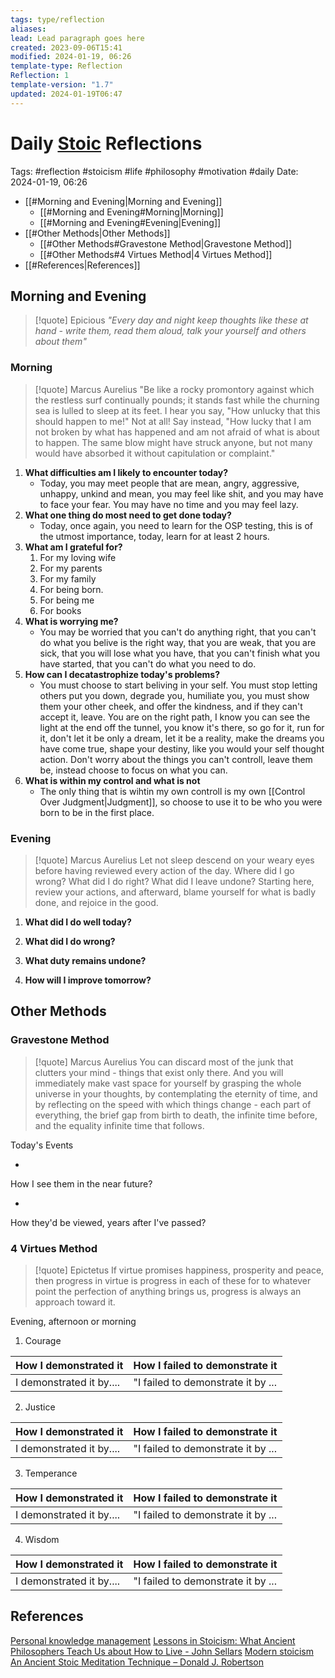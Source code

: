 ```yaml
---
tags: type/reflection
aliases: 
lead: Lead paragraph goes here
created: 2023-09-06T15:41
modified: 2024-01-19, 06:26
template-type: Reflection
Reflection: 1
template-version: "1.7"
updated: 2024-01-19T06:47
---
```

# Daily [Stoic](../SLIP-BOX/Stoicism.md) Reflections

Tags:  #reflection #stoicism #life #philosophy #motivation #daily 
Date: 2024-01-19, 06:26

- [[#Morning and Evening|Morning and Evening]]
	- [[#Morning and Evening#Morning|Morning]]
	- [[#Morning and Evening#Evening|Evening]]
- [[#Other Methods|Other Methods]]
	- [[#Other Methods#Gravestone Method|Gravestone Method]]
	- [[#Other Methods#4 Virtues Method|4 Virtues Method]]
- [[#References|References]]


## Morning and Evening

> [!quote] Epicious 
> _"Every day and night keep thoughts like these at hand - write them, read them aloud, talk your yourself and others about them"_

### Morning

> [!quote] Marcus Aurelius
> "Be like a rocky promontory against which the restless surf continually pounds; it stands fast while the churning sea is lulled to sleep at its feet. I hear you say, "How unlucky that this should happen to me!" Not at all! Say instead, "How lucky that I am not broken by what has happened and am not afraid of what is about to happen. The same blow might have struck anyone, but not many would have absorbed it without capitulation or complaint."

1. **What difficulties am I likely to encounter today?**
	- Today, you may meet people that are mean, angry, aggressive, unhappy, unkind and mean, you may feel like shit, and you may have to face your fear. You may have no time and you may feel lazy.
2. **What one thing do most need to get done today?**
	- Today, once again, you need to learn for the OSP testing, this is of the utmost importance, today, learn for at least 2 hours. 
1. **What am I grateful for?**
	1. For my loving wife
	2. For my parents
	3. For my family
	4. For being born.
	5. For being me
	6. For books
2. **What is worrying me?**
	- You may be worried that you can't do anything right, that you can't do what you belive is the right way, that you are weak, that you are sick, that you will lose what you have, that you can't finish what you have started, that you can't do what you need to do.
3. **How can I decatastrophize today's problems?**
	- You must choose to start beliving in your self. You must stop letting others put you down, degrade you, humiliate you, you must show them your other cheek, and offer the kindness, and if they can't accept it, leave. You are on the right path, I know you can see the light at the end off the tunnel, you know it's there, so go for it, run for it, don't let it be only a dream, let it be a reality, make the dreams you have come true, shape your destiny, like you would your self thought action. Don't worry about the things you can't controll, leave them be, instead choose to focus on what you can.
4. **What is within my control and what is not**
	-  The only thing that is wihtin my own controll is my own [[Control Over Judgment|Judgment]], so choose to use it to be who you were born to be in the first place.

### Evening

> [!quote] Marcus Aurelius
> Let not sleep descend on your weary eyes before having reviewed every action of the day. Where did I go wrong? What did I do right? What did I leave undone? Starting here, review your actions, and afterward, blame yourself for what is badly done, and rejoice in the good.

1. **What did I do well today?**

2. **What did I do wrong?**

4. **What duty remains undone?**

5. **How will I improve tomorrow?**

## Other Methods

### Gravestone Method

> [!quote] Marcus Aurelius
> You can discard most of the junk that clutters your mind - things that exist only there. And you will immediately make vast space for yourself by grasping the whole universe in your thoughts, by contemplating the eternity of time, and by reflecting on the speed with which things change - each part of everything, the brief gap from birth to death, the infinite time before, and the equality infinite time that follows. 

Today's Events 

-

How I see them in the near future? 

-

How they'd be viewed, years after I've passed?

### 4 Virtues Method

> [!quote] Epictetus 
> If virtue promises happiness, prosperity and peace, then progress in virtue is progress in each of these for to whatever point the perfection of anything brings us, progress is always an approach toward it.

Evening, afternoon or morning

1. Courage 

| How I demonstrated it  | How I failed to demonstrate it |
| ------------------- | ---------------- |
| I demonstrated it by....                 | "I failed to demonstrate it by ...              |

2. Justice

| How I demonstrated it  | How I failed to demonstrate it |
| ------------------- | ---------------- |
| I demonstrated it by....                 | "I failed to demonstrate it by ...             

3. Temperance

| How I demonstrated it  | How I failed to demonstrate it |
| ------------------- | ---------------- |
| I demonstrated it by....                 | "I failed to demonstrate it by ...             

4. Wisdom

| How I demonstrated it  | How I failed to demonstrate it |
| ------------------- | ---------------- |
| I demonstrated it by....                 | "I failed to demonstrate it by ...             

## References

[Personal knowledge management](Personal%20knowledge%20management.md)
[Lessons in Stoicism: What Ancient Philosophers Teach Us about How to Live - John Sellars](https://books.google.cz/books/about/Lessons_in_Stoicism.html?id=ky84zQEACAAJ&redir_esc=y)
[Modern stoicism](https://modernstoicism.com/)
[An Ancient Stoic Meditation Technique – Donald J. Robertson](https://donaldrobertson.name/2017/03/22/an-ancient-stoic-meditation-technique/)


